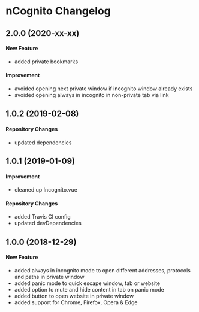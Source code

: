 # nCognito Changelog

## 2.0.0 (2020-xx-xx)
#### New Feature
- added private bookmarks

#### Improvement
- avoided opening next private window if incognito window already exists
- avoided opening always in incognito in non-private tab via link

## 1.0.2 (2019-02-08)
#### Repository Changes
- updated dependencies

## 1.0.1 (2019-01-09)
#### Improvement
- cleaned up Incognito.vue

#### Repository Changes
- added Travis CI config
- updated devDependencies

## 1.0.0 (2018-12-29)
#### New Feature
- added always in incognito mode to open different addresses, protocols and paths in private window
- added panic mode to quick escape window, tab or website
- added option to mute and hide content in tab on panic mode
- added button to open website in private window
- added support for Chrome, Firefox, Opera & Edge
